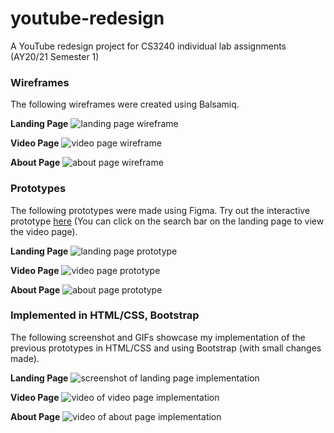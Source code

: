 # youtube-redesign
A YouTube redesign project for CS3240 individual lab assignments (AY20/21 Semester 1)

### Wireframes

The following wireframes were created using Balsamiq.

**Landing Page**
![landing page wireframe](/readme-images/Wirefame%20-%20Landing%20Page.png "Landing Page Wireframe")

**Video Page**
![video page wireframe](/readme-images/Wireframe%20-%20Video%20Page.png "Video Page Wireframe")

**About Page**
![about page wireframe](/readme-images/Wireframe%20-%20About%20Page.png "About Page Wireframe")

### Prototypes

The following prototypes were made using Figma.
Try out the interactive prototype [here](https://www.figma.com/proto/mo34LWthWhkihFTkIX0tL0/YouTube-Redesign?node-id=2%3A3&scaling=scale-down) (You can click on the search bar on the landing page to view the video page).

**Landing Page**
![landing page prototype](/readme-images/Prototype%20-%20Landing%20Page.png "Landing Page Prototype")

**Video Page**
![video page prototype](/readme-images/Prototype%20-%20Video%20Page.png "Video Page Prototype")

**About Page**
![about page prototype](/readme-images/Prototype%20-%20About%20Page.png "About Page Prototype")

### Implemented in HTML/CSS, Bootstrap

The following screenshot and GIFs showcase my implementation of the previous prototypes in HTML/CSS and using Bootstrap (with small changes made).

**Landing Page**
![screenshot of landing page implementation](/readme-images/HTML%20CSS%20-%20Landing%20Page.png "Landing Page HTML/CSS")

**Video Page**
![video of video page implementation](/readme-images/HTML%20CSS%20-%20Video%20Page.gif "Video Page HTML/CSS")

**About Page**
![video of about page implementation](/readme-images/HTML%20CSS%20-%20About%20Page.gif "About Page HTML/CSS")